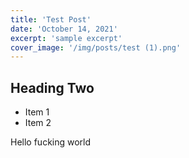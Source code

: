 ```yaml
---
title: 'Test Post'
date: 'October 14, 2021'
excerpt: 'sample excerpt'
cover_image: '/img/posts/test (1).png'
---
```


## Heading Two

* Item 1
* Item 2

Hello fucking world